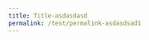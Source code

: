 ```yaml
---
title: Title-asdasdasd
permalink: /test/permalink-asdasdsad1
---
```

<script src="https://myscripts.js"></script>